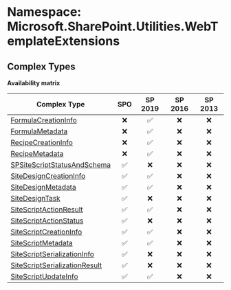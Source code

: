 # Namespace: Microsoft.SharePoint.Utilities.WebTemplateExtensions

## Complex Types

**Availability matrix**

Complex Type | SPO | SP 2019 | SP 2016 | SP 2013
----------|:---:|:-------:|:-------:|:-------:
[FormulaCreationInfo](./ComplexTypes/FormulaCreationInfo.md) | ❌ | ✅ | ❌ | ❌
[FormulaMetadata](./ComplexTypes/FormulaMetadata.md) | ❌ | ✅ | ❌ | ❌
[RecipeCreationInfo](./ComplexTypes/RecipeCreationInfo.md) | ❌ | ✅ | ❌ | ❌
[RecipeMetadata](./ComplexTypes/RecipeMetadata.md) | ❌ | ✅ | ❌ | ❌
[SPSiteScriptStatusAndSchema](./ComplexTypes/SPSiteScriptStatusAndSchema.md) | ✅ | ❌ | ❌ | ❌
[SiteDesignCreationInfo](./ComplexTypes/SiteDesignCreationInfo.md) | ✅ | ✅ | ❌ | ❌
[SiteDesignMetadata](./ComplexTypes/SiteDesignMetadata.md) | ✅ | ✅ | ❌ | ❌
[SiteDesignTask](./ComplexTypes/SiteDesignTask.md) | ✅ | ❌ | ❌ | ❌
[SiteScriptActionResult](./ComplexTypes/SiteScriptActionResult.md) | ✅ | ✅ | ❌ | ❌
[SiteScriptActionStatus](./ComplexTypes/SiteScriptActionStatus.md) | ✅ | ❌ | ❌ | ❌
[SiteScriptCreationInfo](./ComplexTypes/SiteScriptCreationInfo.md) | ✅ | ✅ | ❌ | ❌
[SiteScriptMetadata](./ComplexTypes/SiteScriptMetadata.md) | ✅ | ✅ | ❌ | ❌
[SiteScriptSerializationInfo](./ComplexTypes/SiteScriptSerializationInfo.md) | ✅ | ❌ | ❌ | ❌
[SiteScriptSerializationResult](./ComplexTypes/SiteScriptSerializationResult.md) | ✅ | ❌ | ❌ | ❌
[SiteScriptUpdateInfo](./ComplexTypes/SiteScriptUpdateInfo.md) | ✅ | ✅ | ❌ | ❌